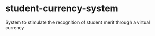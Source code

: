# student-currency-system
System to stimulate the recognition of student merit through a virtual currency
